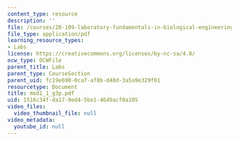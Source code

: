 ```yaml
---
content_type: resource
description: ''
file: /courses/20-109-laboratory-fundamentals-in-biological-engineering-fall-2007/1516c34fda179ed45be14649acf0a105_mod1_1_g3p.pdf
file_type: application/pdf
learning_resource_types:
- Labs
license: https://creativecommons.org/licenses/by-nc-sa/4.0/
ocw_type: OCWFile
parent_title: Labs
parent_type: CourseSection
parent_uid: fc19e690-0ca7-af8b-d48d-3a5a9e329f01
resourcetype: Document
title: mod1_1_g3p.pdf
uid: 1516c34f-da17-9ed4-5be1-4649acf0a105
video_files:
  video_thumbnail_file: null
video_metadata:
  youtube_id: null
---
```


